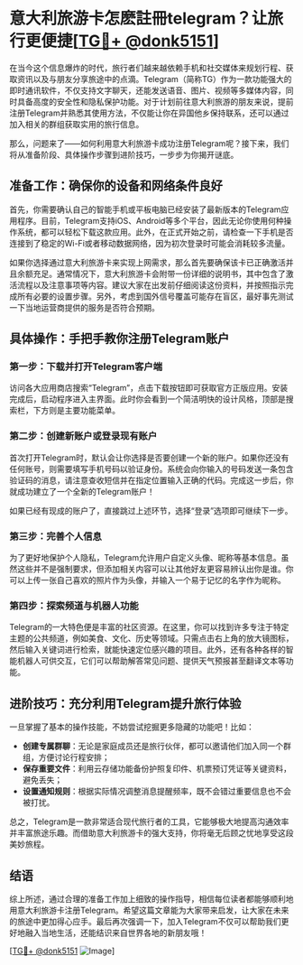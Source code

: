 # 意大利旅游卡怎麽註冊telegram？让旅行更便捷[[TG💪+ @donk5151](https://t.me/s/donk5151)]

在当今这个信息爆炸的时代，旅行者们越来越依赖手机和社交媒体来规划行程、获取资讯以及与朋友分享旅途中的点滴。Telegram（简称TG）作为一款功能强大的即时通讯软件，不仅支持文字聊天，还能发送语音、图片、视频等多媒体内容，同时具备高度的安全性和隐私保护功能。对于计划前往意大利旅游的朋友来说，提前注册Telegram并熟悉其使用方法，不仅能让你在异国他乡保持联系，还可以通过加入相关的群组获取实用的旅行信息。

那么，问题来了——如何利用意大利旅游卡成功注册Telegram呢？接下来，我们将从准备阶段、具体操作步骤到进阶技巧，一步步为你揭开谜底。

## 准备工作：确保你的设备和网络条件良好

首先，你需要确认自己的智能手机或平板电脑已经安装了最新版本的Telegram应用程序。目前，Telegram支持iOS、Android等多个平台，因此无论你使用何种操作系统，都可以轻松下载这款应用。此外，在正式开始之前，请检查一下手机是否连接到了稳定的Wi-Fi或者移动数据网络，因为初次登录时可能会消耗较多流量。

如果你选择通过意大利旅游卡来实现上网需求，那么首先要确保该卡已正确激活并且余额充足。通常情况下，意大利旅游卡会附带一份详细的说明书，其中包含了激活流程以及注意事项等内容。建议大家在出发前仔细阅读这份资料，并按照指示完成所有必要的设置步骤。另外，考虑到国外信号覆盖可能存在盲区，最好事先测试一下当地运营商提供的服务是否符合预期。

## 具体操作：手把手教你注册Telegram账户

### 第一步：下载并打开Telegram客户端

访问各大应用商店搜索“Telegram”，点击下载按钮即可获取官方正版应用。安装完成后，启动程序进入主界面。此时你会看到一个简洁明快的设计风格，顶部是搜索栏，下方则是主要功能菜单。

### 第二步：创建新账户或登录现有账户

首次打开Telegram时，默认会让你选择是否要创建一个新的账户。如果你还没有任何账号，则需要填写手机号码以验证身份。系统会向你输入的号码发送一条包含验证码的消息，请注意查收短信并在指定位置输入正确的代码。完成这一步后，你就成功建立了一个全新的Telegram账户！

如果已经有现成的账户了，直接跳过上述环节，选择“登录”选项即可继续下一步。

### 第三步：完善个人信息

为了更好地保护个人隐私，Telegram允许用户自定义头像、昵称等基本信息。虽然这些并不是强制要求，但添加相关内容可以让其他好友更容易辨认出你是谁。你可以上传一张自己喜欢的照片作为头像，并输入一个易于记忆的名字作为昵称。

### 第四步：探索频道与机器人功能

Telegram的一大特色便是丰富的社区资源。在这里，你可以找到许多专注于特定主题的公共频道，例如美食、文化、历史等领域。只需点击右上角的放大镜图标，然后输入关键词进行检索，就能快速定位感兴趣的项目。此外，还有各种各样的智能机器人可供交互，它们可以帮助解答常见问题、提供天气预报甚至翻译文本等功能。

## 进阶技巧：充分利用Telegram提升旅行体验

一旦掌握了基本的操作技能，不妨尝试挖掘更多隐藏的功能吧！比如：

- **创建专属群聊**：无论是家庭成员还是旅行伙伴，都可以邀请他们加入同一个群组，方便讨论行程安排；
- **保存重要文件**：利用云存储功能备份护照复印件、机票预订凭证等关键资料，避免丢失；
- **设置通知规则**：根据实际情况调整消息提醒频率，既不会错过重要信息也不会被打扰。

总之，Telegram是一款非常适合现代旅行者的工具，它能够极大地提高沟通效率并丰富旅途乐趣。而借助意大利旅游卡的强大支持，你将毫无后顾之忧地享受这段美妙旅程。

## 结语

综上所述，通过合理的准备工作加上细致的操作指导，相信每位读者都能够顺利地用意大利旅游卡注册Telegram。希望这篇文章能为大家带来启发，让大家在未来的旅途中更加得心应手。最后再次强调一下，加入Telegram不仅可以帮助我们更好地融入当地生活，还能结识来自世界各地的新朋友哦！

[[TG💪+ @donk5151](https://t.me/s/donk5151) ![Image](https://i.postimg.cc/rwNCRYN7/Snipaste-2025-04-30-17-27-05.png)]